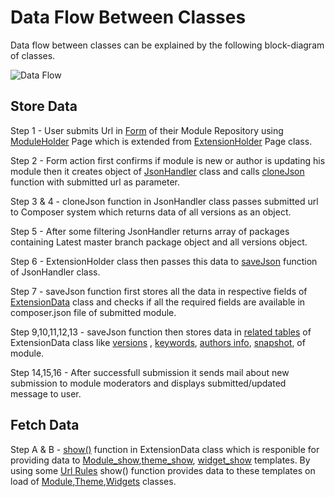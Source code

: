 # Data Flow Between Classes 

 Data flow between classes can be explained by the following block-diagram of classes.

 ![Data Flow](https://github.com/vikas-srivastava/extensionmanager/raw/master/docs/img/data-flow.png)

## Store Data

 Step 1 - User submits Url in [Form](https://github.com/vikas-srivastava/extensionmanager/blob/master/code/page_type/ExtensionHolder.php#L22) of their Module Repository using [ModuleHolder](https://github.com/vikas-srivastava/extensionmanager/blob/master/code/page_type/ModuleHolder.php) Page which is extended from [ExtensionHolder](https://github.com/vikas-srivastava/extensionmanager/blob/master/code/page_type/ExtensionHolder.php) Page class.

 Step 2 - Form action first confirms if module is new or author is updating his module then it creates object of [JsonHandler](https://github.com/vikas-srivastava/extensionmanager/blob/master/code/control/JsonHandler.php) class and calls [cloneJson](https://github.com/vikas-srivastava/extensionmanager/blob/master/code/control/JsonHandler.php#L32) function with submitted url as parameter. 

 Step 3 & 4 - cloneJson function in JsonHandler class passes submitted url to Composer system which returns data of all versions as an object.

 Step 5 - After some filtering JsonHandler returns array of packages containing Latest master branch package object and all versions object.

 Step 6 - ExtensionHolder class then passes this data to [saveJson](https://github.com/vikas-srivastava/extensionmanager/blob/master/code/control/JsonHandler.php#L95) function of JsonHandler class.

 Step 7 - saveJson function first stores all the data in respective fields of [ExtensionData](https://github.com/vikas-srivastava/extensionmanager/blob/master/code/control/ExtensionData.php) class and checks if all the required fields are available in composer.json file of submitted module.

 Step 9,10,11,12,13 - saveJson function then stores data in [related tables](https://github.com/vikas-srivastava/extensionmanager/blob/master/code/control/ExtensionData.php#L89) of ExtensionData class like [versions](https://github.com/vikas-srivastava/extensionmanager/blob/master/code/control/ExtensionVersion.php) , [keywords](https://github.com/vikas-srivastava/extensionmanager/blob/master/code/control/ExtensionKeywords.php), [authors info](https://github.com/vikas-srivastava/extensionmanager/blob/master/code/control/ExtensionAuthorController.php), [snapshot](https://github.com/vikas-srivastava/extensionmanager/blob/master/code/control/ExtensionSnapshot.php), of module. 

 Step 14,15,16 - After successfull submission it sends mail about new submission to module moderators and displays submitted/updated message to user.

 ## Fetch Data 

 Step A & B - [show()](https://github.com/vikas-srivastava/extensionmanager/blob/master/code/control/ExtensionData.php#L197) function in ExtensionData class which is responible for providing data to [Module_show](https://github.com/vikas-srivastava/extensionmanager/blob/master/templates/Layout/Module_show.ss),[theme_show](https://github.com/vikas-srivastava/extensionmanager/blob/master/templates/Layout/Theme_show.ss), [widget_show](https://github.com/vikas-srivastava/extensionmanager/blob/master/templates/Layout/Widget_show.ss) templates. By using some [Url Rules]() show() function provides data to these templates on load of [Module](https://github.com/vikas-srivastava/extensionmanager/blob/master/code/page_type/Module.php),[Theme](https://github.com/vikas-srivastava/extensionmanager/blob/master/code/page_type/Theme.php),[Widgets](https://github.com/vikas-srivastava/extensionmanager/blob/master/code/page_type/Widget.php) classes.